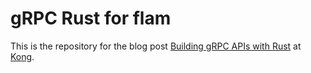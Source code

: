 # gRPC Rust for flam 

This is the repository for the blog post [Building gRPC APIs with Rust][blog]
at [Kong][kong].


[blog]:https://konghq.com/blog/building-grpc-apis-with-rust
[kong]:https://konghq.com

